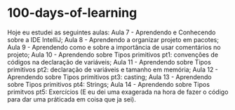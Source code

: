 # 100-days-of-learning



Hoje eu estudei as seguintes aulas:
Aula 7 - Aprendendo e Conhecendo sobre a IDE IntelliJ;
Aula 8 - Aprendendo a organizar projeto em pacotes;
Aula 9 - Aprendendo como e sobre a importância de usar comentários no projeto;
Aula 10 - Aprendendo sobre Tipos primitivos pt1: convenções de códigos na declaração de variáveis;
Aula 11 - Aprendendo sobre Tipos primitivos pt2: declaração de variáveis e tamanho em memória;
Aula 12 - Aprendendo sobre Tipos primitivos pt3: casting;
Aula 13 - Aprendendo sobre Tipos primitivos pt4: Strings;
Aula 14 - Aprendendo sobre Tipos primitvos pt5: Exercícios (E eu dei uma exagerada na hora de fazer o código para dar uma práticada em coisa que ja sei).